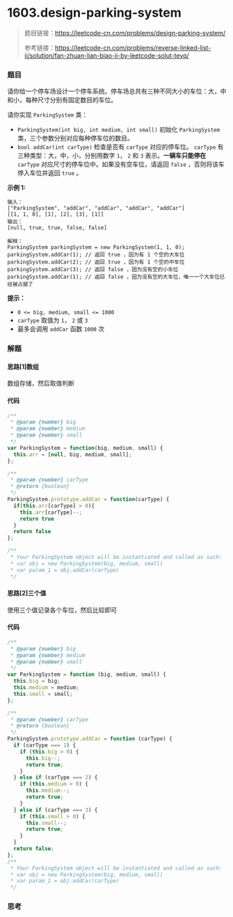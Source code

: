 # 1603.design-parking-system

> 题目链接：https://leetcode-cn.com/problems/design-parking-system/
>
> 参考链接：https://leetcode-cn.com/problems/reverse-linked-list-ii/solution/fan-zhuan-lian-biao-ii-by-leetcode-solut-teyq/

### 题目

请你给一个停车场设计一个停车系统。停车场总共有三种不同大小的车位：大，中和小，每种尺寸分别有固定数目的车位。

请你实现 `ParkingSystem` 类：

* `ParkingSystem(int big, int medium, int small)` 初始化 `ParkingSystem` 类，三个参数分别对应每种停车位的数目。
* `bool addCar(int carType)` 检查是否有 `carType` 对应的停车位。 `carType` 有三种类型：大，中，小，分别用数字 `1`， `2` 和 `3` 表示。**一辆车只能停在** `carType` 对应尺寸的停车位中。如果没有空车位，请返回 `false` ，否则将该车停入车位并返回 `true` 。

**示例  1:**

```
输入：
["ParkingSystem", "addCar", "addCar", "addCar", "addCar"]
[[1, 1, 0], [1], [2], [3], [1]]
输出：
[null, true, true, false, false]

解释：
ParkingSystem parkingSystem = new ParkingSystem(1, 1, 0);
parkingSystem.addCar(1); // 返回 true ，因为有 1 个空的大车位
parkingSystem.addCar(2); // 返回 true ，因为有 1 个空的中车位
parkingSystem.addCar(3); // 返回 false ，因为没有空的小车位
parkingSystem.addCar(1); // 返回 false ，因为没有空的大车位，唯一一个大车位已经被占据了
```

**提示：**

- `0 <= big, medium, small <= 1000`
- `carType` 取值为 `1`， `2` 或 `3`
- 最多会调用 `addCar` 函数 `1000` 次



### 解题

#### 思路[1]数组

数组存储，然后取值判断

#### 代码

```javascript
/**
 * @param {number} big
 * @param {number} medium
 * @param {number} small
 */
var ParkingSystem = function(big, medium, small) {
  this.arr = [null, big, medium, small];
};

/** 
 * @param {number} carType
 * @return {boolean}
 */
ParkingSystem.prototype.addCar = function(carType) {
  if(this.arr[carType] > 0){
    this.arr[carType]--;
    return true
  }
  return false
};

/**
 * Your ParkingSystem object will be instantiated and called as such:
 * var obj = new ParkingSystem(big, medium, small)
 * var param_1 = obj.addCar(carType)
 */
```

#### 思路[2]三个值

使用三个值记录各个车位，然后比较即可

#### 代码

```javascript
/**
 * @param {number} big
 * @param {number} medium
 * @param {number} small
 */
var ParkingSystem = function (big, medium, small) {
  this.big = big;
  this.medium = medium;
  this.small = small;
};

/** 
 * @param {number} carType
 * @return {boolean}
 */
ParkingSystem.prototype.addCar = function (carType) {
  if (carType === 1) {
    if (this.big > 0) {
      this.big--;
      return true;
    }
  } else if (carType === 2) {
    if (this.medium > 0) {
      this.medium--;
      return true;
    }
  } else if (carType === 3) {
    if (this.small > 0) {
      this.small--;
      return true;
    }
  }
  return false;
};
/**
 * Your ParkingSystem object will be instantiated and called as such:
 * var obj = new ParkingSystem(big, medium, small)
 * var param_1 = obj.addCar(carType)
 */
```



### 思考